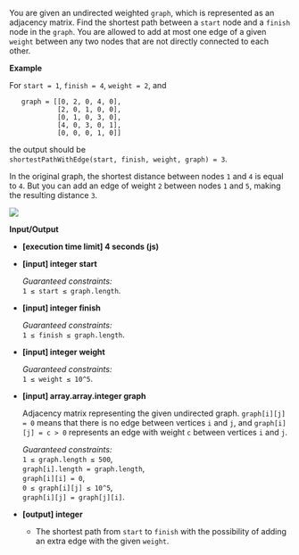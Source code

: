 
You are given an undirected weighted  `graph`, which is represented as an  adjacency matrix. Find the shortest path between a  `start`  node and a  `finish`  node in the  `graph`. You are allowed to add at most one edge of a given  `weight`  between any two nodes that are not directly connected to each other.

**Example**

For  `start = 1`,  `finish = 4`,  `weight = 2`, and

```
   graph = [[0, 2, 0, 4, 0],
            [2, 0, 1, 0, 0], 
            [0, 1, 0, 3, 0], 
            [4, 0, 3, 0, 1], 
            [0, 0, 0, 1, 0]]

```

the output should be  
`shortestPathWithEdge(start, finish, weight, graph) = 3`.

In the original graph, the shortest distance between nodes  `1`  and  `4`  is equal to  `4`. But you can add an edge of weight  `2`  between nodes  `1`  and  `5`, making the resulting distance  `3`.

![](https://codesignal.s3.amazonaws.com/tasks/shortestPathWithEdge/img/example.png?_tm=1582090208203)

**Input/Output**

-   **[execution time limit] 4 seconds (js)**
    
-   **[input] integer start**
    
    _Guaranteed constraints:_  
    `1 ≤ start ≤ graph.length`.
    
-   **[input] integer finish**
    
    _Guaranteed constraints:_  
    `1 ≤ finish ≤ graph.length`.
    
-   **[input] integer weight**
    
    _Guaranteed constraints:_  
    `1 ≤ weight ≤ 10^5`.
    
-   **[input] array.array.integer graph**
    
    Adjacency matrix representing the given undirected graph.  `graph[i][j] = 0`  means that there is no edge between vertices  `i`  and  `j`, and  `graph[i][j] = c > 0`  represents an edge with weight  `c`  between vertices  `i`  and  `j`.
    
    _Guaranteed constraints:_  
    `1 ≤ graph.length ≤ 500`,  
    `graph[i].length = graph.length`,  
    `graph[i][i] = 0`,  
    `0 ≤ graph[i][j] ≤ 10^5`,  
    `graph[i][j] = graph[j][i]`.
    
-   **[output] integer**
    
    -   The shortest path from  `start`  to  `finish`  with the possibility of adding an extra edge with the given  `weight`.
